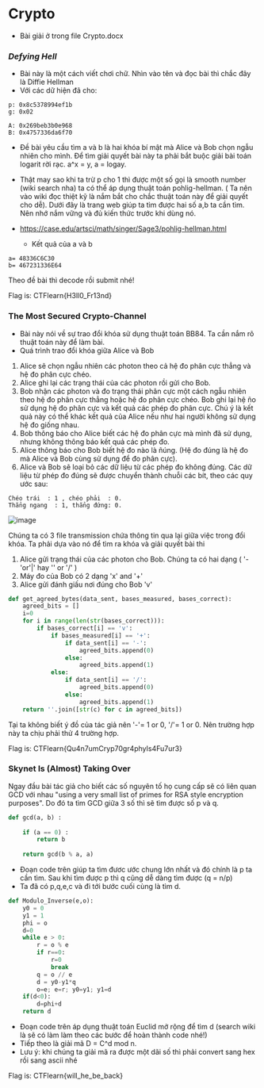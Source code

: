 # Crypto
- Bài giải ở trong file Crypto.docx
### *Defying Hell*
- Bài này là một cách viết chơi chữ. Nhìn vào tên và đọc bài thì chắc đây là Diffie Hellman
- Với các dữ hiện đã cho:
```
p: 0x8c5378994ef1b
g: 0x02

A: 0x269beb3b0e968
B: 0x4757336da6f70
```
- Đề bài yêu cầu tìm a và b là hai khóa bí mật mà Alice và Bob chọn ngẫu nhiên cho mình. Để tìm giải quyết bài này ta phải bắt buộc giải bài toán logarit rời rạc. a^x = y, a = logay.

- Thật may sao khi ta trừ p cho 1 thì được một số gọi là smooth number (wiki search nha) ta có thể áp dụng thuật toán pohlig-hellman. ( Ta nên vào wiki đọc thiệt kỹ là nắm bắt cho chắc thuật toán này để giải quyết cho dễ). Dưới đây là trang web giúp ta tìm được hai số a,b ta cần tìm. Nên nhớ nắm vững và đủ kiến thức trước khi dùng nó.

- https://case.edu/artsci/math/singer/Sage3/pohlig-hellman.html

  - Kết quả của a và b
  
```
a= 48336C6C30
b= 467231336E64
```
Theo đề bài thì decode rồi submit nhé!

Flag is: CTFlearn{H3ll0_Fr13nd}

### The Most Secured Crypto-Channel
- Bài này nói về sự trao đổi khóa sử dụng thuật toán BB84. Ta cần nắm rõ thuật toán này để làm bài. 
- Quá trình trao đổi khóa giữa Alice và Bob
1. Alice sẽ chọn ngẫu nhiên các photon theo cả hệ đo phân cực thẳng và hệ đo phân cực chéo. 
2. Alice ghi lại các trạng thái của các photon rồi gửi cho Bob. 
3. Bob nhận các photon và đo trạng thái phân cực một cách ngẫu nhiên theo hệ đo phân cực thẳng hoặc hệ đo phân cực chéo. Bob ghi lại hệ ño sử dụng hệ đo phân cực và kết quả các phép đo phân cực. Chú ý là kết quả này có thể khác kết quả của Alice nếu như hai người không sử dụng hệ đo giống nhau. 
4. Bob thông báo cho Alice biết các hệ đo phân cực mà mình đã sử dụng, nhưng không thông báo kết quả các phép đo. 
5. Alice thông báo cho Bob biết hệ đo nào là ñúng. (Hệ đo đúng là hệ đo mà Alice và Bob cùng sử dụng để đo phân cực). 
6. Alice và Bob sẽ loại bỏ các dữ liệu từ các phép đo không đúng. Các dữ liệu từ phép đo đúng sẽ được chuyển thành chuỗi các bít, theo các quy ước sau:
```
Chéo trái  : 1 , chéo phải  : 0.
Thẳng ngang  : 1, thẳng đứng: 0. 
```

![image](https://user-images.githubusercontent.com/59040797/93910172-eaebd800-fd2a-11ea-921f-49969af0695c.png)

Chúng ta có 3 file transmission chứa thông tin qua lại giữa việc trong đổi khóa. Ta phải dựa vào nó để tìm ra khóa và giải quyết bài thi
1. Alice gửi trạng thái của các photon cho Bob. Chúng ta có hai dạng ( '-'or'|' hay '\' or '/' )
2. Máy đo của Bob có 2 dạng 'x' and '+'
3. Alice gửi đánh giấu nơi đúng cho Bob 'v'
``` python
def get_agreed_bytes(data_sent, bases_measured, bases_correct):
    agreed_bits = []
    i=0
    for i in range(len(str(bases_correct))):
        if bases_correct[i] == 'v':
            if bases_measured[i] == '+':
                if data_sent[i] == '-':
                    agreed_bits.append(0)
                else:
                    agreed_bits.append(1)
            else:
                if data_sent[i] == '/':
                    agreed_bits.append(0)
                else:
                    agreed_bits.append(1)
    return ''.join([str(c) for c in agreed_bits]) 
```
Tại ta không biết ý đồ của tác giả nên '-'= 1 or 0, '/'= 1 or 0. Nên trường hợp này ta chịu phải thử 4 trường hợp.

Flag is: CTFlearn{Qu4n7umCryp70gr4phyIs4Fu7ur3}

### Skynet Is (Almost) Taking Over

Ngay đầu bài tác giả cho biết các số nguyên tố họ cung cấp sẽ có liên quan GCD với nhau "using a very small list of primes for RSA style encryption purposes". Do đó ta tìm GCD giữa 3 số thì sẽ tìm được số p và q. 

``` python
def gcd(a, b) : 
      
    if (a == 0) : 
        return b 
          
    return gcd(b % a, a)
```
- Đoạn code trên giúp ta tìm đươc ước chung lớn nhất và đó chính là p ta cần tìm. Sau khi tìm được p thì q cũng dễ dàng tìm được (q = n/p)
- Ta đã có p,q,e,c và đi tới bước cuối cùng là tìm d.
``` python
def Modulo_Inverse(e,o):
    y0 = 0
    y1 = 1
    phi = o
    d=0
    while e > 0:
        r = o % e
        if r==0:
            r=0
            break
        q = o // e
        d = y0-y1*q
        o=e; e=r; y0=y1; y1=d
    if(d<0):
        d=phi+d
    return d
```
- Đoạn code trên áp dụng thuật toán Euclid mở rộng để tìm d (search wiki là sẽ có làm làm theo các bước để hoàn thành code nhé!)
- Tiếp theo là giải mã D = C^d mod n.
- Lưu ý: khi chúng ta giải mã ra được một dãi số thì phải convert sang hex rồi sang ascii nhé

Flag is: CTFlearn{will_he_be_back}
